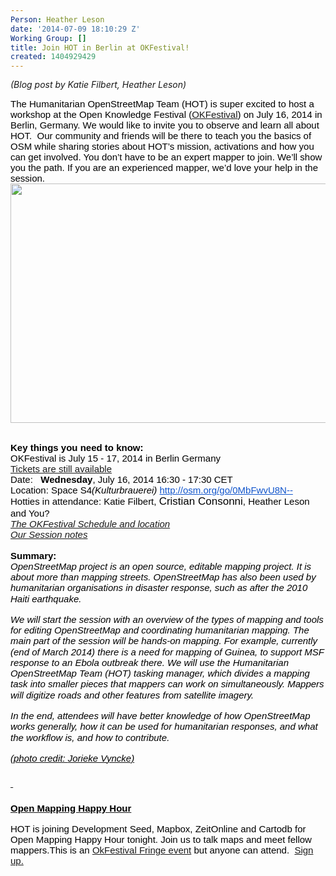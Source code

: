 ```yaml
---
Person: Heather Leson
date: '2014-07-09 18:10:29 Z'
Working Group: []
title: Join HOT in Berlin at OKFestival!
created: 1404929429
---
```

<p style="line-height: 1.15; margin-top: 0pt; margin-bottom: 0pt;" dir="ltr"><em>(Blog post by Katie Filbert, Heather Leson)</em></p><p><span style="font-size: 15px; font-family: Arial; color: #000000; background-color: transparent; font-weight: normal; font-style: normal; font-variant: normal; text-decoration: none; vertical-align: baseline;">The Humanitarian OpenStreetMap Team (HOT) is super excited to host a workshop at the Open Knowledge Festival (<a href="http://2014.okfestival.org/" target="_blank">OKFestival</a>) on July 16, 2014 in Berlin, Germany. We would like to invite you to observe and learn all about HOT. &nbsp;Our community and friends will be there to teach you the basics of OSM while sharing stories about HOT’s mission, activations and how you can get involved. You don’t have to be an expert mapper to join. We’ll show you the path. If you are an experienced mapper, we’d love your help in the session.</span>&nbsp;&nbsp; <img class="image-large" title="OSM in Lubumbashi" src="/sites/default/files/styles/large/public/OpenStreetMap_in_Lubumbashi%2C_Democratic_Republic_of_the_Congo_0.JPG?itok=783eJc_Y" alt="" height="383" width="510"><br>&nbsp;</p><p style="line-height: 1.15; margin-top: 0pt; margin-bottom: 0pt;" dir="ltr"><strong><span style="font-size: 15px; font-family: Arial; color: #000000; background-color: transparent; font-style: normal; font-variant: normal; text-decoration: none; vertical-align: baseline;">Key things you need to know:</span></strong></p><div><span style="font-size: 15px; font-family: Arial; color: #000000; background-color: transparent; font-weight: normal; font-style: normal; font-variant: normal; text-decoration: none; vertical-align: baseline;">OKFestival is July 15 - 17, 2014 in Berlin Germany </span></div><div><span style="font-size: 15px; font-family: Arial; color: #000000; background-color: transparent; font-weight: normal; font-style: normal; font-variant: normal; text-decoration: none; vertical-align: baseline;"><a href="http://2014.okfestival.org/tickets/" target="_blank">Tickets are still available</a><br></span></div><div><span style="font-size: 15px; font-family: Arial; color: #000000; background-color: transparent; font-weight: normal; font-style: normal; font-variant: normal; text-decoration: none; vertical-align: baseline;">Date: &nbsp;&nbsp;</span><span style="font-size: 15px; font-family: Arial; color: #000000; background-color: transparent; font-weight: bold; font-style: normal; font-variant: normal; text-decoration: none; vertical-align: baseline;">Wednesday</span><span style="font-size: 15px; font-family: Arial; color: #000000; background-color: transparent; font-weight: normal; font-style: normal; font-variant: normal; text-decoration: none; vertical-align: baseline;">, July 16, 2014 16:30 - 17:30 CET &nbsp;&nbsp; </span></div><div><span style="font-size: 15px; font-family: Arial; color: #000000; background-color: transparent; font-weight: normal; font-style: normal; font-variant: normal; text-decoration: none; vertical-align: baseline;">Location: Space S4</span><span style="font-size: 15px; font-family: Arial; color: #000000; background-color: transparent; font-weight: normal; font-style: italic; font-variant: normal; text-decoration: none; vertical-align: baseline;">(Kulturbrauerei) </span><a style="text-decoration: none;" href="http://osm.org/go/0MbFwvU8N--"><span style="font-size: 15px; font-family: Arial; color: #1155cc; background-color: transparent; font-weight: normal; font-style: normal; font-variant: normal; text-decoration: underline; vertical-align: baseline;">http://osm.org/go/0MbFwvU8N--</span></a></div><div><span style="font-size: 15px; font-family: Arial; color: #000000; background-color: transparent; font-weight: normal; font-style: normal; font-variant: normal; text-decoration: none; vertical-align: baseline;">Hotties in attendance: Katie Filbert, </span><span style="font-size: 17px; font-family: Arial; color: #000000; background-color: transparent; font-weight: normal; font-style: normal; font-variant: normal; text-decoration: none; vertical-align: baseline;">Cristian Consonni</span><span style="font-size: 15px; font-family: Arial; color: #000000; background-color: transparent; font-weight: normal; font-style: normal; font-variant: normal; text-decoration: none; vertical-align: baseline;">, Heather Leson and You?</span></div><div><span style="font-size: 15px; font-family: Arial; color: #000000; background-color: transparent; font-weight: normal; font-style: italic; font-variant: normal; text-decoration: none; vertical-align: baseline;"><a href="http://sched.co/1kuEQ3B" target="_blank">The OKFestival Schedule and location</a></span></div><div><span style="font-size: 15px; font-family: Arial; color: #000000; background-color: transparent; font-weight: normal; font-style: italic; font-variant: normal; text-decoration: none; vertical-align: baseline;"><a href="http://pad.okfn.org/p/Humanitarian_OpenStreetMap_mapping_workshop" target="_blank">Our Session notes</a><br></span></div><div style="line-height: 1.15; margin-top: 0pt; margin-bottom: 0pt;" dir="ltr">&nbsp;</div><div style="line-height: 1.15; margin-top: 0pt; margin-bottom: 0pt;" dir="ltr"><strong><span style="font-size: 15px; font-family: Arial; color: #000000; background-color: transparent; font-style: normal; font-variant: normal; text-decoration: none; vertical-align: baseline;">Summary:</span></strong></div><div style="line-height: 1.15; margin-top: 0pt; margin-bottom: 0pt;" dir="ltr"><span style="font-size: 15px; font-family: Arial; color: #000000; background-color: transparent; font-weight: normal; font-style: italic; font-variant: normal; text-decoration: none; vertical-align: baseline;">OpenStreetMap project is an open source, editable mapping project. It is about more than mapping streets. OpenStreetMap has also been used by humanitarian organisations in disaster response, such as after the 2010 Haiti earthquake.</span></div><div style="line-height: 1.15; margin-top: 0pt; margin-bottom: 0pt;" dir="ltr">&nbsp;</div><div style="line-height: 1.15; margin-top: 0pt; margin-bottom: 0pt;" dir="ltr"><span style="font-size: 15px; font-family: Arial; color: #000000; background-color: transparent; font-weight: normal; font-style: italic; font-variant: normal; text-decoration: none; vertical-align: baseline;">We will start the session with an overview of the types of mapping and tools for editing OpenStreetMap and coordinating humanitarian mapping. The main part of the session will be hands-on mapping. For example, currently (end of March 2014) there is a need for mapping of Guinea, to support MSF response to an Ebola outbreak there. We will use the Humanitarian OpenStreetMap Team (HOT) tasking manager, which divides a mapping task into smaller pieces that mappers can work on simultaneously. Mappers will digitize roads and other features from satellite imagery.</span></div><div style="line-height: 1.15; margin-top: 0pt; margin-bottom: 0pt;" dir="ltr">&nbsp;</div><div style="line-height: 1.15; margin-top: 0pt; margin-bottom: 0pt;" dir="ltr"><span style="font-size: 15px; font-family: Arial; color: #000000; background-color: transparent; font-weight: normal; font-style: italic; font-variant: normal; text-decoration: none; vertical-align: baseline;">In the end, attendees will have better knowledge of how OpenStreetMap works generally, how it can be used for humanitarian responses, and what the workflow is, and how to contribute. </span></div><div style="line-height: 1.15; margin-top: 0pt; margin-bottom: 0pt;" dir="ltr">&nbsp;</div><div style="line-height: 1.15; margin-top: 0pt; margin-bottom: 0pt;" dir="ltr"><a href="http://commons.wikimedia.org/wiki/File:OpenStreetMap_in_Lubumbashi,_Democratic_Republic_of_the_Congo.JPG" target="_blank"><span style="font-size: 15px; font-family: Arial; color: #000000; background-color: transparent; font-weight: normal; font-style: italic; font-variant: normal; text-decoration: none; vertical-align: baseline;">(photo credit: </span><span style="font-size: 15px; font-family: Arial; color: #000000; background-color: transparent; font-weight: normal; font-style: italic; font-variant: normal; text-decoration: none; vertical-align: baseline;">Jorieke Vyncke)</span></a></div><h3><a href="http://commons.wikimedia.org/wiki/File:OpenStreetMap_in_Lubumbashi,_Democratic_Republic_of_the_Congo.JPG" target="_blank"><span style="font-size: 15px; font-family: Arial; color: #000000; background-color: transparent; font-weight: normal; font-style: normal; font-variant: normal; text-decoration: none; vertical-align: baseline;">&nbsp;</span></a></h3><h3><a href="http://openmappingberlin.splashthat.com/" target="_blank"><strong><span style="font-size: 15px; font-family: Arial; color: #000000; background-color: transparent; font-style: normal; font-variant: normal; text-decoration: none; vertical-align: baseline;">Open Mapping Happy Hour</span></strong></a></h3><div><span style="font-size: 15px; font-family: Arial; color: #000000; background-color: transparent; font-style: normal; font-variant: normal; text-decoration: none; vertical-align: baseline;">HOT is joining Development Seed, Mapbox, ZeitOnline and Cartodb for Open Mapping Happy Hour tonight. Join us to talk maps and meet fellow mappers.This is an <a href="http://2014.okfestival.org/okfestival-fringe-events/" target="_blank">OkFestival Fringe event</a> but anyone can attend.&nbsp; <a href="http://openmappingberlin.splashthat.com/">Sign up.</a></span></div><div>&nbsp;</div>
